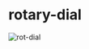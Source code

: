 # rotary-dial

![rot-dial](https://github.com/ZenuCode/rotary-dial/assets/100235605/dbc20b49-704e-4fa6-8499-3cfd36af46ab)
